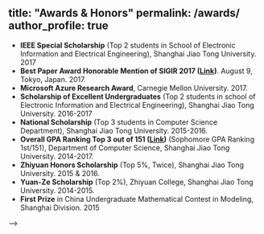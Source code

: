 <!-- 
---
<!-- layout: archive -->
title: "Awards & Honors"
permalink: /awards/
author_profile: true
---
* **IEEE Special Scholarship** (Top 2 students in School of Electronic Information and Electrical Engineering), Shanghai Jiao Tong University. 2017
* **Best Paper Award Honorable Mention of SIGIR 2017 ([Link](http://sigir.org/sigir2017/program/awards/))**. August 9, Tokyo, Japan. 2017.
* **Microsoft Azure Research Award**, Carnegie Mellon University. 2017.
* **Scholarship of Excellent Undergraduates** (Top 2 students in school of Electronic Information and Electrical Engineering), Shanghai Jiao Tong University. 2016-2017
* **National Scholarship** (Top 3 students in Computer Science Department), Shanghai Jiao Tong University. 2015-2016.
* **Overall GPA Ranking Top 3 out of 151 ([Link](http://lantaoyu.com/files/ranking.pdf))** (Sophomore GPA Ranking 1st/151), Department of Computer Science, Shanghai Jiao Tong University. 2014-2017.
* **Zhiyuan Honors Scholarship** (Top 5%, Twice), Shanghai Jiao Tong University. 2015 & 2016.
* **Yuan-Ze Scholarship** (Top 2%), Zhiyuan College, Shanghai Jiao Tong University. 2014-2015.
* **First Prize** in China Undergraduate Mathematical Contest in Modeling, Shanghai Division. 2015

-->
